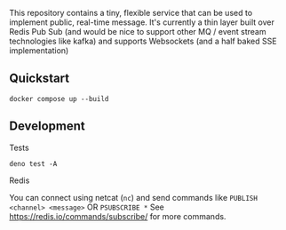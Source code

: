 This repository contains a tiny, flexible service that can be used to implement public, real-time message. It's currently a thin layer built over Redis Pub Sub (and would be nice to support other MQ / event stream technologies like kafka) and supports Websockets (and a half baked SSE implementation)

## Quickstart

```
docker compose up --build
```

## Development

Tests
```
deno test -A
```

Redis

You can connect using netcat (`nc`) and send commands like `PUBLISH <channel> <message>` OR `PSUBSCRIBE *` See https://redis.io/commands/subscribe/ for more commands.